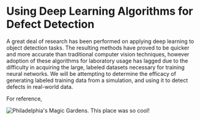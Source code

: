# Using Deep Learning Algorithms for Defect Detection

A great deal of research has been performed on applying deep learning to object detection tasks. The resulting methods have proved to be quicker and more accurate than traditional computer vision techniques, however adoption of these algorithms for laboratory usage has lagged due to the difficulty in acquiring the large, labeled datasets necessary for training neural networks. We will be attempting to determine the efficacy of generating labeled training data from a simulation, and using it to detect defects in real-world data.

For reference, 

![Philadelphia's Magic Gardens. This place was so cool!](153248_defect11SIMMARKED.jpg "Philadelphia's Magic Gardens")